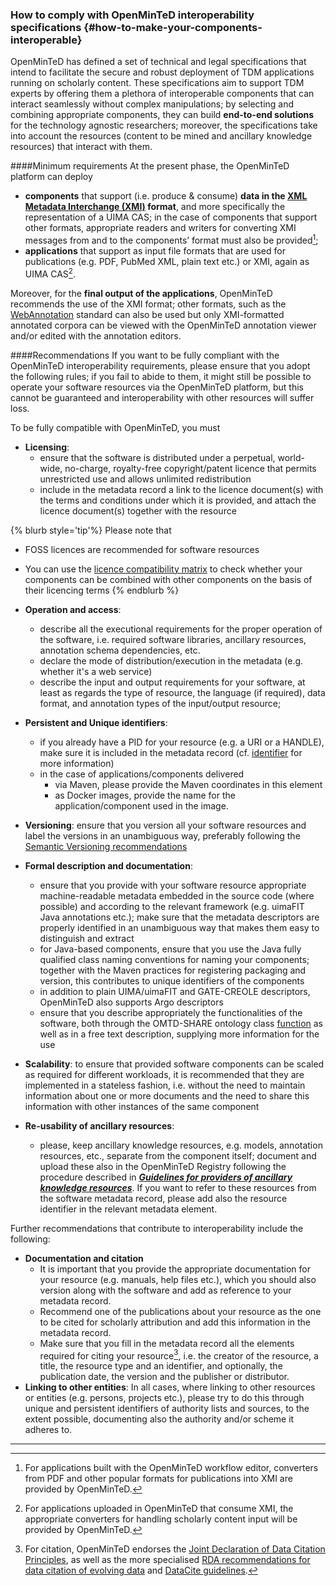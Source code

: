 ### How to comply with OpenMinTeD interoperability specifications {#how-to-make-your-components-interoperable}

OpenMinTeD has defined a set of technical and legal specifications that intend to facilitate the secure and robust deployment of TDM applications running on scholarly content. These specifications aim to support TDM experts by offering them a plethora of interoperable components that can interact seamlessly without complex manipulations; by selecting and combining appropriate components, they can build **end-to-end solutions** for the technology agnostic researchers; moreover, the specifications take into account the resources (content to be mined and ancillary knowledge resources) that interact with them. 

####Minimum requirements
At the present phase, the OpenMinTeD platform can deploy
* **components** that support \(i.e. produce & consume\) **data in the [XML Metadata Interchange \(XMI\)](http://www.omg.org/spec/XMI/) format**, and more specifically the representation of a UIMA CAS; in the case of components that support other formats, appropriate readers and writers for converting XMI messages from and to the components’ format must also be provided[^1];
* **applications** that support as input file formats that are used for publications (e.g. PDF, PubMed XML, plain text etc.) or XMI, again as UIMA CAS[^2].

Moreover, for the **final output of the applications**, OpenMinTeD recommends the use of the XMI format; other formats, such as the [WebAnnotation](https://www.w3.org/annotation/) standard can also be used but only XMI-formatted annotated corpora can be viewed with the OpenMinTeD annotation viewer and/or edited with the annotation editors.

####Recommendations
If you want to be fully compliant with the OpenMinTeD interoperability requirements, please ensure that you adopt the following rules; if you fail to abide to them, it might still be possible to operate your software resources via the OpenMinTeD platform, but this cannot be guaranteed and interoperability with other resources will suffer loss.


To be fully compatible with OpenMinTeD, you must

* **Licensing**:
  * ensure that the software is distributed under a perpetual, world-wide, no-charge, royalty-free copyright/patent licence that permits unrestricted use and allows unlimited redistribution
  * include in the metadata record a link to the licence document\(s\) with the terms and conditions under which it is provided, and attach the licence document\(s\) together with 
the resource

{% blurb style='tip'%}
Please note that 
* FOSS licences are recommended for software resources
* You can use the [licence compatibility matrix](https://openminted.github.io/releases/license-matrix/) to check whether your components can be combined with other components on the basis of their licencing terms
{% endblurb %}
  
* **Operation and access**:
  * describe all the executional requirements for the proper operation of the software, i.e. required software libraries, ancillary resources, annotation schema dependencies, etc.
  * declare the mode of distribution/execution in the metadata (e.g. whether it's a web service)
  * describe the input and output requirements for your software, at least as regards the type of resource, the language \(if required\), data format, and annotation types of the input/output resource; 
* **Persistent and Unique identifiers**:
  * if you already have a PID for your resource \(e.g. a URI or a HANDLE\), make sure it is included in the metadata record \(cf. [identifier](/components_resourceIdentifier.html) for more information\)
  * in the case of applications/components delivered 
    * via Maven, please provide the Maven coordinates in this element
    * as Docker images, provide the name for the application/component used in the image.
* **Versioning**: ensure that you version all your software resources and label the versions in an unambiguous way, preferably following the [Semantic Versioning recommendations](http://semver.org)
* **Formal description and documentation**:
  * ensure that you provide with your software resource appropriate machine-readable metadata embedded in the source code \(where possible\) and according to the relevant framework \(e.g. uimaFIT Java annotations etc.\); make sure that the metadata descriptors are properly identified in an unambiguous way that makes them easy to distinguish and extract
  * for Java-based components, ensure that you use the Java fully qualified class naming conventions for naming your components; together with the Maven practices for registering packaging and version, this contributes to unique identifiers of the components
  * in addition to plain UIMA/uimaFIT and GATE-CREOLE descriptors, OpenMinTeD also supports Argo descriptors
  * ensure that you describe appropriately the functionalities of the software, both through the OMTD-SHARE ontology class [function](/components_function.md) as well as in a free text description, supplying more information for the use
* **Scalability**: to ensure that provided software components can be scaled as required for different workloads, it is recommended that they are implemented in a stateless fashion, i.e. without the need to maintain information about one or more documents and the need to share this information with other instances of the same component
* **Re-usability of ancillary resources**:
  * please, keep ancillary knowledge resources, e.g. models, annotation resources, etc., separate from the component itself; document and upload these also in the OpenMinTeD Registry following the procedure described in [_**Guidelines for providers of ancillary knowledge resources**_](/guidelines_for_providers_of_ancillary_resources/README.md). If you want to refer to these resources from the software metadata record, please add also the resource identifier in the relevant metadata element.

Further recommendations that contribute to interoperability include the following:

* **Documentation and citation**
  * It is important that you provide the appropriate documentation for your resource \(e.g. manuals, help files etc.\), which you should also version along with the software and add as reference to your metadata record. 
  * Recommend one of the publications about your resource as the one to be cited for scholarly attribution and add this information in the metadata record.
  * Make sure that you fill in the metadata record all the elements required for citing your resource[^3], i.e. the creator of the resource, a title, the resource type and an identifier, and optionally, the publication date, the version and the publisher or distributor.
* **Linking to other entities**: In all cases, where linking to other resources or entities \(e.g. persons, projects etc.\), please try to do this through unique and persistent identifiers of authority lists and sources, to the extent possible, documenting also the authority and/or scheme it adheres to.

---
[^1]: For applications built with the OpenMinTeD workflow editor, converters from PDF and other popular formats for publications into XMI are provided by OpenMinTeD. 
[^2]: For applications uploaded in OpenMinTeD that consume XMI, the appropriate converters for handling scholarly content input will be provided by OpenMinTeD.
[^3]: For citation, OpenMinTeD endorses the [Joint Declaration of Data Citation Principles](https://www.force11.org/group/joint-declaration-data-citation-principles-final), as well as the more specialised [RDA recommendations for data citation of evolving data](https://www.rd-alliance.org/system/files/RDA-DC-Recommendations_151020.pdf) and [DataCite guidelines](https://www.datacite.org/cite-your-data.html).

